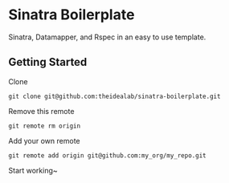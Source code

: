 #	Sinatra Boilerplate

Sinatra, Datamapper, and Rspec in an easy to use template.

##	Getting Started

Clone

	git clone git@github.com:theidealab/sinatra-boilerplate.git

Remove this remote

	git remote rm origin

Add your own remote

	git remote add origin git@github.com:my_org/my_repo.git

Start working~